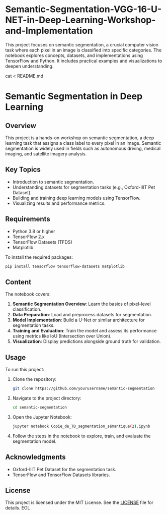 # Semantic-Segmentation-VGG-16-U-NET-in-Deep-Learning-Workshop-and-Implementation
This project focuses on semantic segmentation, a crucial computer vision task where each pixel in an image is classified into specific categories. The notebook explores concepts, datasets, and implementations using TensorFlow and Python. It includes practical examples and visualizations to deepen understanding.

cat <<EOL > README.md
# Semantic Segmentation in Deep Learning

## Overview
This project is a hands-on workshop on semantic segmentation, a deep learning task that assigns a class label to every pixel in an image. Semantic segmentation is widely used in fields such as autonomous driving, medical imaging, and satellite imagery analysis.

## Key Topics
- Introduction to semantic segmentation.
- Understanding datasets for segmentation tasks (e.g., Oxford-IIIT Pet Dataset).
- Building and training deep learning models using TensorFlow.
- Visualizing results and performance metrics.

## Requirements
- Python 3.8 or higher
- TensorFlow 2.x
- TensorFlow Datasets (TFDS)
- Matplotlib

To install the required packages:
```bash
pip install tensorflow tensorflow-datasets matplotlib
```

## Content
The notebook covers:
1. **Semantic Segmentation Overview**: Learn the basics of pixel-level classification.
2. **Data Preparation**: Load and preprocess datasets for segmentation.
3. **Model Implementation**: Build a U-Net or similar architecture for segmentation tasks.
4. **Training and Evaluation**: Train the model and assess its performance using metrics like IoU (Intersection over Union).
5. **Visualization**: Display predictions alongside ground truth for validation.

## Usage
To run this project:
1. Clone the repository:
   ```bash
   git clone https://github.com/yourusername/semantic-segmentation
   ```
2. Navigate to the project directory:
   ```bash
   cd semantic-segmentation
   ```
3. Open the Jupyter Notebook:
   ```bash
   jupyter notebook Copie_de_TD_segmentation_sémantique(2).ipynb
   ```
4. Follow the steps in the notebook to explore, train, and evaluate the segmentation model.


## Acknowledgments
- Oxford-IIIT Pet Dataset for the segmentation task.
- TensorFlow and TensorFlow Datasets libraries.

## License
This project is licensed under the MIT License. See the [LICENSE](LICENSE) file for details.
EOL
